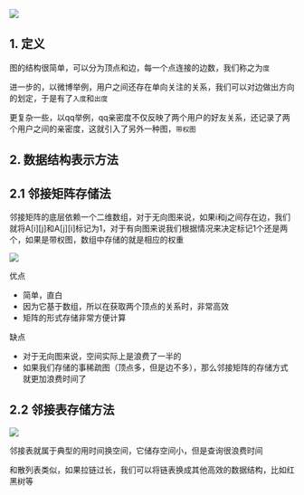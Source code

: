 ![](https://static001.geekbang.org/resource/image/6c/ec/6c94ad5bc9c0402f53b6ced3d7e65fec.jpg)

## 1. 定义

图的结构很简单，可以分为顶点和边，每一个点连接的边数，我们称之为`度`

进一步的，以微博举例，用户之间还存在单向关注的关系，我们可以对边做出方向的划定，于是有了`入度`和`出度`

更复杂一些，以qq举例，qq亲密度不仅反映了两个用户的好友关系，还记录了两个用户之间的亲密度，这就引入了另外一种图，`带权图`

## 2. 数据结构表示方法

## 2.1 邻接矩阵存储法

邻接矩阵的底层依赖一个二维数组，对于无向图来说，如果i和j之间存在边，我们就将A[i][j]和A[j][i]标记为1，对于有向图来说我们根据情况来决定标记1个还是两个，如果是带权图，数组中存储的就是相应的权重

![](https://static001.geekbang.org/resource/image/62/d2/625e7493b5470e774b5aa91fb4fdb9d2.jpg)

优点

* 简单，直白
* 因为它基于数组，所以在获取两个顶点的关系时，非常高效
* 矩阵的形式存储非常方便计算

缺点

* 对于无向图来说，空间实际上是浪费了一半的
* 如果我们存储的事稀疏图（顶点多，但是边不多），那么邻接矩阵的存储方式就更加浪费时间了

## 2.2 邻接表存储方法

![](https://static001.geekbang.org/resource/image/03/94/039bc254b97bd11670cdc4bf2a8e1394.jpg)

邻接表就属于典型的用时间换空间，它储存空间小，但是查询很浪费时间

和散列表类似，如果拉链过长，我们可以将链表换成其他高效的数据结构，比如红黑树等
